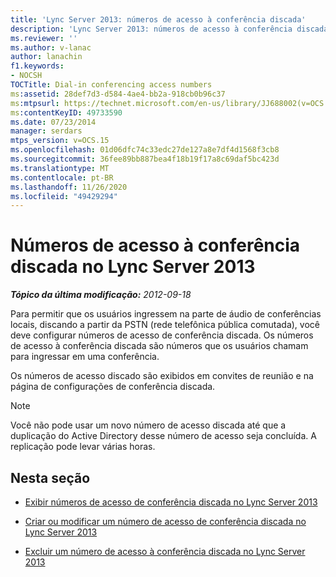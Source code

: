 ```yaml
---
title: 'Lync Server 2013: números de acesso à conferência discada'
description: 'Lync Server 2013: números de acesso à conferência discada.'
ms.reviewer: ''
ms.author: v-lanac
author: lanachin
f1.keywords:
- NOCSH
TOCTitle: Dial-in conferencing access numbers
ms:assetid: 28def7d3-d584-4ae4-bb2a-918cb0b96c37
ms:mtpsurl: https://technet.microsoft.com/en-us/library/JJ688002(v=OCS.15)
ms:contentKeyID: 49733590
ms.date: 07/23/2014
manager: serdars
mtps_version: v=OCS.15
ms.openlocfilehash: 01d06dfc74c33edc27de127a8e7df4d1568f3cb8
ms.sourcegitcommit: 36fee89bb887bea4f18b19f17a8c69daf5bc423d
ms.translationtype: MT
ms.contentlocale: pt-BR
ms.lasthandoff: 11/26/2020
ms.locfileid: "49429294"
---
```

# <a name="dial-in-conferencing-access-numbers-in-lync-server-2013"></a>Números de acesso à conferência discada no Lync Server 2013

<div data-xmlns="http://www.w3.org/1999/xhtml">

<div class="topic" data-xmlns="http://www.w3.org/1999/xhtml" data-msxsl="urn:schemas-microsoft-com:xslt" data-cs="https://msdn.microsoft.com/">

<div data-asp="https://msdn2.microsoft.com/asp">



</div>

<div id="mainSection">

<div id="mainBody">

<span> </span>

_**Tópico da última modificação:** 2012-09-18_

Para permitir que os usuários ingressem na parte de áudio de conferências locais, discando a partir da PSTN (rede telefônica pública comutada), você deve configurar números de acesso de conferência discada. Os números de acesso à conferência discada são números que os usuários chamam para ingressar em uma conferência.

Os números de acesso discado são exibidos em convites de reunião e na página de configurações de conferência discada.

<div>


> [!NOTE]  
> Você não pode usar um novo número de acesso discada até que a duplicação do Active Directory desse número de acesso seja concluída. A replicação pode levar várias horas.



</div>

<div>

## <a name="in-this-section"></a>Nesta seção

  - [Exibir números de acesso de conferência discada no Lync Server 2013](lync-server-2013-view-dial-in-conferencing-access-numbers.md)

  - [Criar ou modificar um número de acesso de conferência discada no Lync Server 2013](lync-server-2013-create-or-modify-a-dial-in-conferencing-access-number.md)

  - [Excluir um número de acesso à conferência discada no Lync Server 2013](lync-server-2013-delete-a-dial-in-conferencing-access-number.md)

</div>

</div>

<span> </span>

</div>

</div>

</div>

